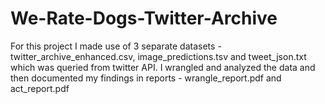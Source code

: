 # We-Rate-Dogs-Twitter-Archive
For this project I made use of 3 separate datasets - twitter_archive_enhanced.csv, image_predictions.tsv and tweet_json.txt which was queried from twitter API. I wrangled and analyzed the data and then documented my findings in reports - wrangle_report.pdf and act_report.pdf
